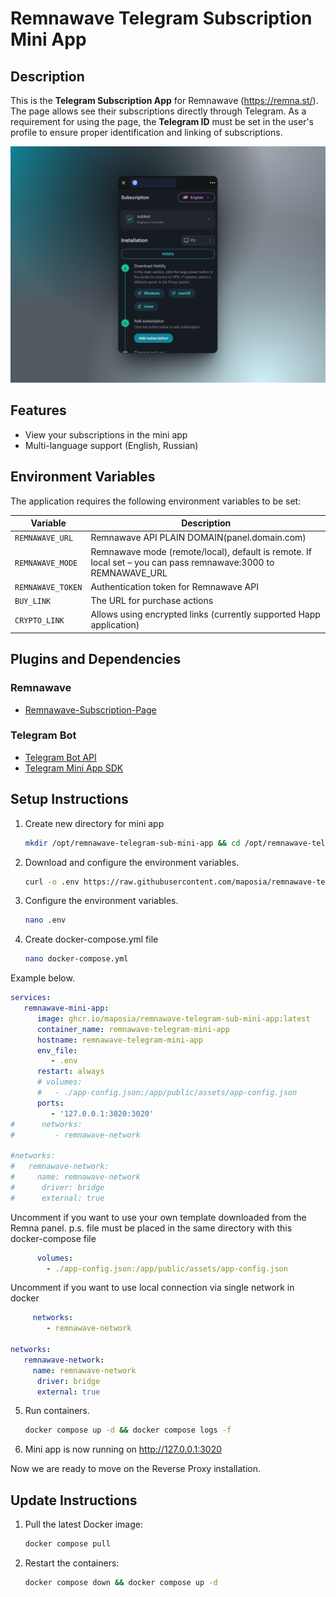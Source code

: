 # Remnawave Telegram Subscription Mini App

## Description

This is the **Telegram Subscription App** for Remnawave (https://remna.st/). 
The page allows see their subscriptions directly through Telegram. As a requirement for using the page, the **Telegram ID** must be set in the user's profile to ensure proper identification and linking of subscriptions.


![Mini app](assets/app.png)

## Features

- View your subscriptions in the mini app
- Multi-language support (English, Russian)

## Environment Variables

The application requires the following environment variables to be set:

| Variable          | Description                                                                                                   |
|-------------------|---------------------------------------------------------------------------------------------------------------|
| `REMNAWAVE_URL`   | Remnawave API PLAIN DOMAIN(panel.domain.com)                                                                  |
| `REMNAWAVE_MODE`  | Remnawave mode (remote/local), default is remote. If local set – you can pass remnawave:3000 to REMNAWAVE_URL |
| `REMNAWAVE_TOKEN` | Authentication token for Remnawave API                                                                        |
| `BUY_LINK`        | The URL for purchase actions                                                                                  |
| `CRYPTO_LINK`     | Allows using encrypted links (currently supported Happ application)                                           |


## Plugins and Dependencies

### Remnawave

- [Remnawave-Subscription-Page](https://remna.st/subscription-templating/installation)

### Telegram Bot

- [Telegram Bot API](https://core.telegram.org/bots/api)
- [Telegram Mini App SDK](https://github.com/telegram-mini-apps)

## Setup Instructions

1. Create new directory for mini app

   ```bash
   mkdir /opt/remnawave-telegram-sub-mini-app && cd /opt/remnawave-telegram-sub-mini-app
   ```

2. Download and configure the environment variables.

   ```bash
   curl -o .env https://raw.githubusercontent.com/maposia/remnawave-telegram-mini-bot/refs/heads/main/.env.example
      ```

3. Configure the environment variables.
   ```bash
   nano .env
      ```
   
4. Create docker-compose.yml file

   ```bash
   nano docker-compose.yml
      ```
Example below.

```yaml
services:
   remnawave-mini-app:
      image: ghcr.io/maposia/remnawave-telegram-sub-mini-app:latest
      container_name: remnawave-telegram-mini-app
      hostname: remnawave-telegram-mini-app
      env_file:
         - .env
      restart: always
      # volumes:
      #   - ./app-config.json:/app/public/assets/app-config.json
      ports:
         - '127.0.0.1:3020:3020'
#      networks:
#         - remnawave-network

#networks:
#   remnawave-network:
#     name: remnawave-network
#      driver: bridge
#      external: true
```

Uncomment if you want to use your own template downloaded from the Remna panel.
p.s. file must be placed in the same directory with this docker-compose file

```yaml
      volumes:
        - ./app-config.json:/app/public/assets/app-config.json
```

Uncomment if you want to use local connection via single network in docker

```yaml
     networks:
        - remnawave-network

networks:
   remnawave-network:
     name: remnawave-network
      driver: bridge
      external: true
```

5. Run containers.
   ```bash
   docker compose up -d && docker compose logs -f
   ```
6. Mini app is now running on http://127.0.0.1:3020

Now we are ready to move on the Reverse Proxy installation.

## Update Instructions

1. Pull the latest Docker image:

   ```bash
   docker compose pull
   ```

2. Restart the containers:
   ```bash
   docker compose down && docker compose up -d
   ```
